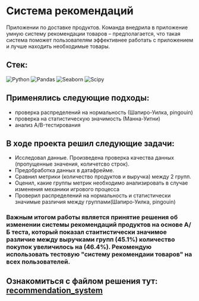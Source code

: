 # Система рекомендаций
Приложении по доставке продуктов. Команда внедрила в приложение умную систему рекомендации товаров – предполагается, что такая система поможет пользователям эффективнее работать с приложением и лучше находить необходимые товары.
## Стек:
![Python](https://img.shields.io/badge/python-3670A0?style=for-the-badge&logo=python&logoColor=ffdd54)
![Pandas](https://img.shields.io/badge/pandas-%23150458.svg?style=for-the-badge&logo=pandas&logoColor=white)
![Seaborn](https://img.shields.io/badge/Seaborn-blue?logo=seaborn&logoColor=white&style=for-the-badge)
![Scipy](https://img.shields.io/badge/Scipy-blue?logo=Scipy&logoColor=white&style=for-the-badge)

## Применялись следующие подходы:
+ проверка распределений на нормальность (Шапиро-Уилка, pingouin)
+ проверка на статистическую значимость (Манна-Уитни)
+ анализ A/B-тестирования

## В ходе проекта решил следующие задачи:
+ Исследовал данные. Произведена проверка качества данных (пропущенные значения, количетсво строк).
+ Предобработка данных в датафрейме.
+ Сравнил метрики (количество продуктов и выручка) между 2 групп.
+ Оценил, какие группы метрик необходимо анализировать в случае изменения механики игрового процесса
+ Проверил распределений на нормальность и статистически значимые различия между группами(Шапиро-Уилка, pingouin)

### Важным итогом работы является принятие решения об изменении системы рекомендаций продуктов на основе А/Б теста, который показал стаитистически значимое различие между выручками групп (45.1%) количество покупок увеличилось на (46.4%). Рекомендую использовать тестовую "систему рекомендаии товаров" на всех пользователей.

Ознакомиться с файлом решения тут:
[recommendation_system](Final_project.ipynb)
--------------------
